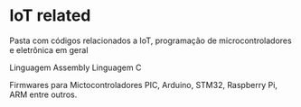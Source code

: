 # IoT related
Pasta com códigos relacionados a IoT, programação de microcontroladores e eletrônica em geral

Linguagem Assembly
Linguagem C

Firmwares para Mictocontroladores PIC, Arduino, STM32, Raspberry Pi, ARM entre outros.

